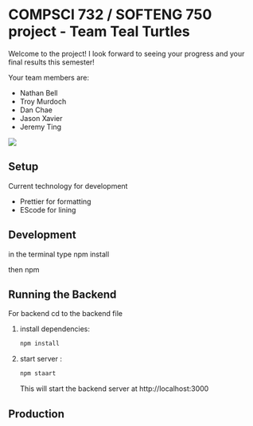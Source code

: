 # COMPSCI 732 / SOFTENG 750 project - Team Teal Turtles

Welcome to the project! I look forward to seeing your progress and your final results this semester!

Your team members are:

- Nathan Bell
- Troy Murdoch
- Dan Chae
- Jason Xavier
- Jeremy Ting

![](./group-image/Teal%20Turtles.webp)

## Setup

Current technology for development

- Prettier for formatting
- EScode for lining

## Development

in the terminal type npm install

then npm

## Running the Backend

For backend cd to the backend file

1. install dependencies:

   ```bash
   npm install
   ```

2. start server :

   ```bash
   npm staart
   ```

   This will start the backend server at http://localhost:3000

## Production
